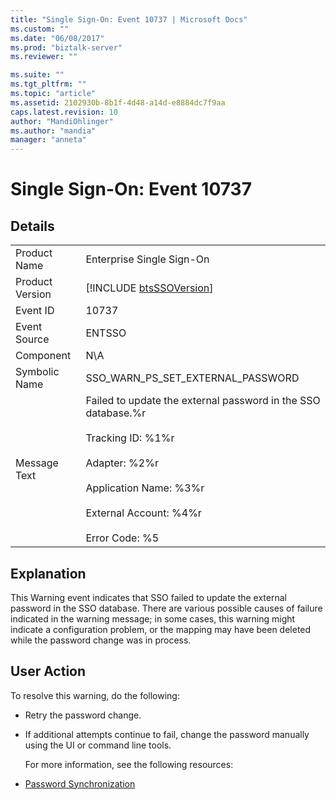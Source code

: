 ```yaml
---
title: "Single Sign-On: Event 10737 | Microsoft Docs"
ms.custom: ""
ms.date: "06/08/2017"
ms.prod: "biztalk-server"
ms.reviewer: ""

ms.suite: ""
ms.tgt_pltfrm: ""
ms.topic: "article"
ms.assetid: 2102930b-8b1f-4d48-a14d-e8884dc7f9aa
caps.latest.revision: 10
author: "MandiOhlinger"
ms.author: "mandia"
manager: "anneta"
---
```

# Single Sign-On: Event 10737
## Details  

|                 |                                                                                                                                                                                                                        |
|-----------------|------------------------------------------------------------------------------------------------------------------------------------------------------------------------------------------------------------------------|
|  Product Name   |                                                                                               Enterprise Single Sign-On                                                                                                |
| Product Version |                                                                              [!INCLUDE [btsSSOVersion](../includes/btsssoversion-md.md)]                                                                               |
|    Event ID     |                                                                                                         10737                                                                                                          |
|  Event Source   |                                                                                                         ENTSSO                                                                                                         |
|    Component    |                                                                                                          N\A                                                                                                           |
|  Symbolic Name  |                                                                                           SSO_WARN_PS_SET_EXTERNAL_PASSWORD                                                                                            |
|  Message Text   | Failed to update the external password in the SSO database.%r<br /><br /> Tracking ID: %1%r<br /><br /> Adapter: %2%r<br /><br /> Application Name: %3%r<br /><br /> External Account: %4%r<br /><br /> Error Code: %5 |

## Explanation  
 This Warning event indicates that SSO failed to update the external password in the SSO database. There are various possible causes of failure indicated in the warning message; in some cases, this warning might indicate a configuration problem, or the mapping may have been deleted while the password change was in process.  

## User Action  
 To resolve this warning, do the following:  

- Retry the password change.  

- If additional attempts continue to fail, change the password manually using the UI or command line tools.  

  For more information, see the following resources:  

- [Password Synchronization](../core/password-synchronization2.md)
